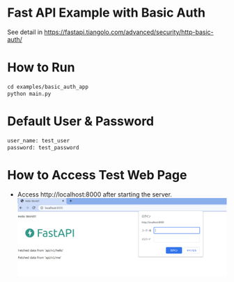 # Fast API Example with Basic Auth
See detail in https://fastapi.tiangolo.com/advanced/security/http-basic-auth/

# How to Run
```
cd examples/basic_auth_app
python main.py
```

# Default User & Password
```
user_name: test_user
password: test_password
```

# How to Access Test Web Page
- Access http://localhost:8000 after starting the server.  
![Image 1](images/1.png)
